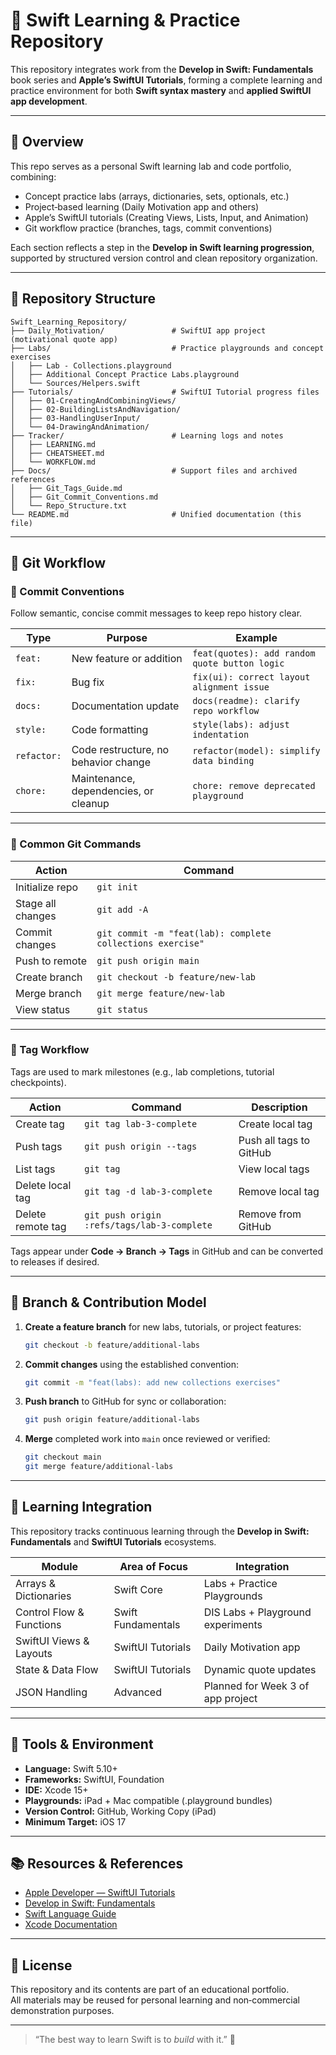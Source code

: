 
# 🧭 Swift Learning & Practice Repository

This repository integrates work from the **Develop in Swift: Fundamentals** book series and **Apple’s SwiftUI Tutorials**, forming a complete learning and practice environment for both **Swift syntax mastery** and **applied SwiftUI app development**.

---

## 🌱 Overview

This repo serves as a personal Swift learning lab and code portfolio, combining:
- Concept practice labs (arrays, dictionaries, sets, optionals, etc.)
- Project‑based learning (Daily Motivation app and others)
- Apple’s SwiftUI tutorials (Creating Views, Lists, Input, and Animation)
- Git workflow practice (branches, tags, commit conventions)

Each section reflects a step in the **Develop in Swift learning progression**, supported by structured version control and clean repository organization.

---

## 🧱 Repository Structure

```
Swift_Learning_Repository/
├── Daily_Motivation/               # SwiftUI app project (motivational quote app)
├── Labs/                           # Practice playgrounds and concept exercises
│   ├── Lab - Collections.playground
│   ├── Additional Concept Practice Labs.playground
│   └── Sources/Helpers.swift
├── Tutorials/                      # SwiftUI Tutorial progress files
│   ├── 01-CreatingAndCombiningViews/
│   ├── 02-BuildingListsAndNavigation/
│   ├── 03-HandlingUserInput/
│   └── 04-DrawingAndAnimation/
├── Tracker/                        # Learning logs and notes
│   ├── LEARNING.md
│   ├── CHEATSHEET.md
│   └── WORKFLOW.md
├── Docs/                           # Support files and archived references
│   ├── Git_Tags_Guide.md
│   ├── Git_Commit_Conventions.md
│   └── Repo_Structure.txt
└── README.md                       # Unified documentation (this file)
```

---

## 🧩 Git Workflow

### 🔹 Commit Conventions

Follow semantic, concise commit messages to keep repo history clear.

| Type | Purpose | Example |
|------|----------|----------|
| `feat:` | New feature or addition | `feat(quotes): add random quote button logic` |
| `fix:` | Bug fix | `fix(ui): correct layout alignment issue` |
| `docs:` | Documentation update | `docs(readme): clarify repo workflow` |
| `style:` | Code formatting | `style(labs): adjust indentation` |
| `refactor:` | Code restructure, no behavior change | `refactor(model): simplify data binding` |
| `chore:` | Maintenance, dependencies, or cleanup | `chore: remove deprecated playground` |

---

### 🔹 Common Git Commands

| Action | Command |
|---------|----------|
| Initialize repo | `git init` |
| Stage all changes | `git add -A` |
| Commit changes | `git commit -m "feat(lab): complete collections exercise"` |
| Push to remote | `git push origin main` |
| Create branch | `git checkout -b feature/new-lab` |
| Merge branch | `git merge feature/new-lab` |
| View status | `git status` |

---

### 🔹 Tag Workflow

Tags are used to mark milestones (e.g., lab completions, tutorial checkpoints).

| Action | Command | Description |
|---------|----------|-------------|
| Create tag | `git tag lab-3-complete` | Create local tag |
| Push tags | `git push origin --tags` | Push all tags to GitHub |
| List tags | `git tag` | View local tags |
| Delete local tag | `git tag -d lab-3-complete` | Remove local tag |
| Delete remote tag | `git push origin :refs/tags/lab-3-complete` | Remove from GitHub |

Tags appear under **Code → Branch → Tags** in GitHub and can be converted to releases if desired.

---

## 🧱 Branch & Contribution Model

1. **Create a feature branch** for new labs, tutorials, or project features:
   ```bash
   git checkout -b feature/additional-labs
   ```

2. **Commit changes** using the established convention:
   ```bash
   git commit -m "feat(labs): add new collections exercises"
   ```

3. **Push branch** to GitHub for sync or collaboration:
   ```bash
   git push origin feature/additional-labs
   ```

4. **Merge** completed work into `main` once reviewed or verified:
   ```bash
   git checkout main
   git merge feature/additional-labs
   ```

---

## 🧠 Learning Integration

This repository tracks continuous learning through the **Develop in Swift: Fundamentals** and **SwiftUI Tutorials** ecosystems.

| Module | Area of Focus | Integration |
|---------|----------------|-------------|
| Arrays & Dictionaries | Swift Core | Labs + Practice Playgrounds |
| Control Flow & Functions | Swift Fundamentals | DIS Labs + Playground experiments |
| SwiftUI Views & Layouts | SwiftUI Tutorials | Daily Motivation app |
| State & Data Flow | SwiftUI Tutorials | Dynamic quote updates |
| JSON Handling | Advanced | Planned for Week 3 of app project |

---

## 🧰 Tools & Environment

- **Language:** Swift 5.10+  
- **Frameworks:** SwiftUI, Foundation  
- **IDE:** Xcode 15+  
- **Playgrounds:** iPad + Mac compatible (.playground bundles)  
- **Version Control:** GitHub, Working Copy (iPad)  
- **Minimum Target:** iOS 17

---

## 📚 Resources & References

- [Apple Developer — SwiftUI Tutorials](https://developer.apple.com/tutorials/swiftui)
- [Develop in Swift: Fundamentals](https://books.apple.com/us/book/develop-in-swift-fundamentals/id1581181598)
- [Swift Language Guide](https://docs.swift.org/swift-book/LanguageGuide/TheBasics.html)
- [Xcode Documentation](https://developer.apple.com/xcode/)

---

## 📜 License

This repository and its contents are part of an educational portfolio.  
All materials may be reused for personal learning and non‑commercial demonstration purposes.

---

> “The best way to learn Swift is to *build* with it.” 🚀
